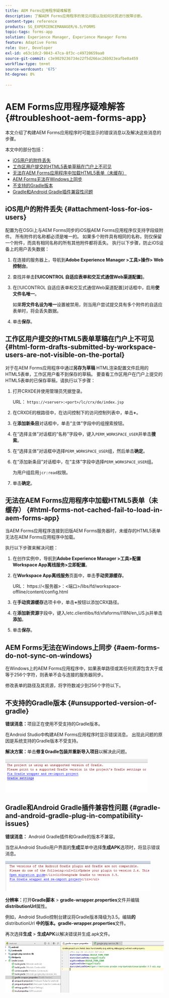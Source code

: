 ```yaml
---
title: AEM Forms应用程序疑难解答
description: 了解AEM Forms应用程序的常见问题以及如何对其进行故障诊断。
content-type: reference
products: SG_EXPERIENCEMANAGER/6.5/FORMS
topic-tags: forms-app
solution: Experience Manager, Experience Manager Forms
feature: Adaptive Forms
role: User, Developer
exl-id: e63c1dc2-9843-47ca-8f3c-c49720659aa0
source-git-commit: c3e9029236734e22f5d266ac26b923eafbe0a459
workflow-type: tm+mt
source-wordcount: '675'
ht-degree: 0%

---
```


# AEM Forms应用程序疑难解答 {#troubleshoot-aem-forms-app}

本文介绍了构建AEM Forms应用程序时可能显示的错误消息以及解决这些消息的步骤。

本文中的部分包括：

* [iOS用户的附件丢失](/help/forms/using/issues-aem-forms-app.md#attachment-loss-for-ios-users)
* [工作区用户提交的HTML5表单草稿在门户上不可见](/help/forms/using/issues-aem-forms-app.md#html-form-drafts-submitted-by-workspace-users-are-not-visible-on-the-portal)
* [无法在AEM Forms应用程序中加载HTML5表单（未缓存）](/help/forms/using/issues-aem-forms-app.md#html-forms-not-cached-fail-to-load-in-aem-forms-app)
* [AEM Forms无法在Windows上同步](/help/forms/using/issues-aem-forms-app.md#aem-forms-do-not-sync-on-windows)
* [不支持的Gradle版本](/help/forms/using/issues-aem-forms-app.md#unsupported-version-of-gradle)
* [Gradle和Android Gradle插件兼容性问题](/help/forms/using/issues-aem-forms-app.md#gradle-and-android-gradle-plug-in-compatibility-issues)

## iOS用户的附件丢失 {#attachment-loss-for-ios-users}

配置为在OSGi上与AEM Forms同步的iOS版AEM Forms应用程序仅支持字段级附件。 所有附件的名称都必须是唯一的。 如果多个附件具有相同的名称，则仅保留一个附件，而具有相同名称的所有其他附件都将丢失。 执行以下步骤，防止iOS设备上的用户丢失数据：

1. 在连接的服务器上，导航到&#x200B;**Adobe Experience Manager >工具>操作> Web控制台**。
1. 查找并单击&#x200B;**[!UICONTROL 自适应表单和交互式通信Web渠道配置]**。
1. 在[!UICONTROL 自适应表单和交互式通信Web渠道配置]对话框中，启用&#x200B;**使文件名唯一**。

   如果&#x200B;**将文件名设为唯一**&#x200B;设置被禁用，则当用户尝试提交具有多个附件的自适应表单时，将会丢失数据。

1. 单击&#x200B;**保存**。

## 工作区用户提交的HTML5表单草稿在门户上不可见 {#html-form-drafts-submitted-by-workspace-users-are-not-visible-on-the-portal}

对于在AEM Forms应用程序中通过&#x200B;**另存为草稿** HTML渲染配置文件启用的HTML5表单，工作区用户看不到保存的草稿。 要查看工作区用户在门户上提交的HTML5表单的已保存草稿，请执行以下步骤：

1. 打开CRXDE并使用管理员凭据登录。

   URL： `https://<server>:<port>/lc/crx/de/index.jsp`

1. 在CRXDE的根路径中，在访问控制下的访问控制列表中，单击&#x200B;**+**。
1. 在&#x200B;**添加新条目**&#x200B;对话框中，单击“主体”字段中的组搜索按钮。
1. 在“选择主体”对话框的“名称”字段中，键入`PERM_WORKSPACE_USER`并单击&#x200B;**搜索**。
1. 在“选择主体”对话框中选择`PERM_WORKSPACE_USER`组，然后单击&#x200B;**确定**。
1. 在“添加新条目”对话框中，在“主体”字段中选择`PERM_WORKSPACE_USER`组。

   为用户组启用`jcr:read`权限。

1. 单击&#x200B;**确定**。

## 无法在AEM Forms应用程序中加载HTML5表单（未缓存） {#html-forms-not-cached-fail-to-load-in-aem-forms-app}

当AEM Forms应用程序连接到旧版AEM Forms服务器时，未缓存的HTML5表单无法在AEM Forms应用程序中加载。

执行以下步骤来解决问题：

1. 在创作实例中，导航到&#x200B;**Adobe Experience Manager >工具>配置Workspace App离线服务>立即配置**。
1. 在&#x200B;**Workspace App离线服务**&#x200B;页面中，单击&#x200B;**手动资源缓存**。

   URL： https://&lt;服务器>：&lt;端口>/libs/fd/workspace-offline/content/config.html

1. 在&#x200B;**手动资源缓存**&#x200B;选项卡中，单击&#x200B;**+**&#x200B;按钮以添加CRX路径。
1. 在&#x200B;**添加新资源**&#x200B;字段中，键入/etc.clientlibs/fd/xfaforms/I18N/en_US.js并单击&#x200B;**添加**。
1. 单击&#x200B;**保存**。

## AEM Forms无法在Windows上同步 {#aem-forms-do-not-sync-on-windows}

在Windows上的AEM Forms应用程序中，如果表单路径或其任何资源包含大于或等于256个字符，则表单不会与连接的服务器同步。

修改表单的路径及其资源，将字符数减少到256个字符以下。

## 不支持的Gradle版本 {#unsupported-version-of-gradle}

**错误消息：**&#x200B;项目正在使用不受支持的Gradle版本。

在Android Studio中构建AEM Forms应用程序时显示错误消息。 出现此问题的原因是系统支持的Gradle版本不受支持。

**解决方案：**&#x200B;单击&#x200B;**修复Gradle包装并重新导入项目**&#x200B;以解决此问题。

![gradle_unsupported_version](assets/gradle_unsupported_version.png)

## Gradle和Android Gradle插件兼容性问题 {#gradle-and-android-gradle-plug-in-compatibility-issues}

**错误消息：** Android Gradle插件和Gradle的版本不兼容。

当您从Android Studio用户界面的&#x200B;**生成**&#x200B;菜单中选择&#x200B;**生成APK**&#x200B;选项时，将显示错误消息。

![gradle_plugin_compatibility](assets/gradle_plugin_compatibility.png)

**分辨率：**&#x200B;打开&#x200B;**Gradle脚本** > **gradle-wrapper.properties**&#x200B;文件并编辑&#x200B;**distributionUrl**&#x200B;属性。

例如，Android Studio控制台建议将Gradle版本降级为3.5。编辑&#x200B;**的** distributionUrl **中的版本。gradle-wrapper.properties**&#x200B;文件。

再次选择&#x200B;**生成** > **生成APK**&#x200B;以解决错误并生成.apk文件。

![gradle_wrapper_properties](assets/gradle_wrapper_properties.png)
